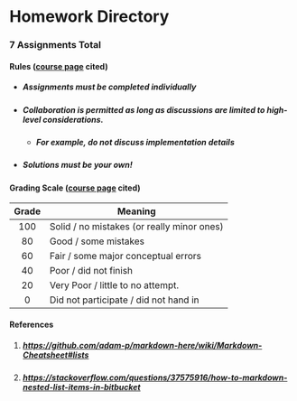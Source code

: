 # Homework Directory
### 7 Assignments Total
#### Rules ([course page](https://harvard-iacs.github.io/2020-CS107/pages/coursework.html#hw) cited)
* ##### Assignments must be completed individually
* ##### Collaboration is permitted as long as discussions are limited to high-level considerations.
	* ##### For example, do not discuss implementation details
* ##### Solutions *must* be your own!
#### Grading Scale ([course page](https://harvard-iacs.github.io/2020-CS107/pages/coursework.html#hw) cited)
| Grade   | Meaning                                    |
| :-----: | ------------------------------------------ |
| 100     | Solid / no mistakes (or really minor ones) |
| 80      | Good / some mistakes                       |
| 60      | Fair / some major conceptual errors        |
| 40      | Poor / did not finish                      |
| 20      | Very Poor / little to no attempt.          |
| 0       | Did not participate / did not hand in      |
#### References
1. ##### https://github.com/adam-p/markdown-here/wiki/Markdown-Cheatsheet#lists
2. ##### https://stackoverflow.com/questions/37575916/how-to-markdown-nested-list-items-in-bitbucket
